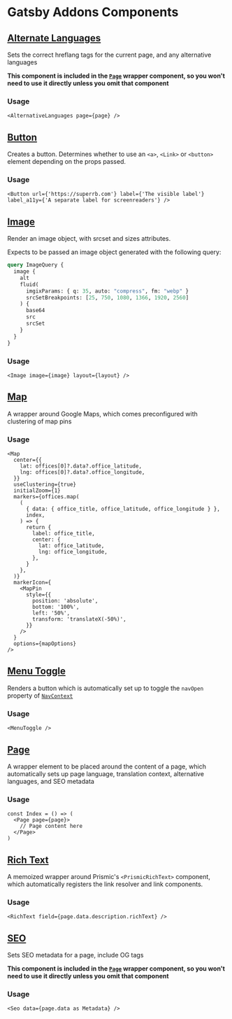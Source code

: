# Gatsby Addons Components

## [Alternate Languages](./alternate-languages.tsx)

Sets the correct hreflang tags for the current page, and any alternative languages

**This component is included in the [`Page`](#page) wrapper component, so you won't need to use it directly unless you omit that component**

### Usage

```tsx
<AlternativeLanguages page={page} />
```

## [Button](./button.tsx)

Creates a button. Determines whether to use an `<a>`, `<Link>` or `<button>` element depending on the props passed.

### Usage

```tsx
<Button url={'https://superrb.com'} label={'The visible label'} label_a11y={'A separate label for screenreaders'} />
```

## [Image](./image.tsx)

Render an image object, with srcset and sizes attributes.

Expects to be passed an image object generated with the following query:
```graphql
query ImageQuery {
  image {
    alt
    fluid(
      imgixParams: { q: 35, auto: "compress", fm: "webp" }
      srcSetBreakpoints: [25, 750, 1080, 1366, 1920, 2560]
    ) {
      base64
      src
      srcSet
    }
  }
}
```

### Usage

```tsx
<Image image={image} layout={layout} />
```

## [Map](./map/map.tsx)

A wrapper around Google Maps, which comes preconfigured with clustering of map pins

### Usage

```tsx
<Map
  center={{
    lat: offices[0]?.data?.office_latitude,
    lng: offices[0]?.data?.office_longitude,
  }}
  useClustering={true}
  initialZoom={1}
  markers={offices.map(
    (
      { data: { office_title, office_latitude, office_longitude } },
      index,
    ) => {
      return {
        label: office_title,
        center: {
          lat: office_latitude,
          lng: office_longitude,
        },
      }
    },
  )}
  markerIcon={
    <MapPin
      style={{
        position: 'absolute',
        bottom: '100%',
        left: '50%',
        transform: 'translateX(-50%)',
      }}
    />
  }
  options={mapOptions}
/>
```

## [Menu Toggle](./menu-toggle.tsx)

Renders a button which is automatically set up to toggle the `navOpen` property of [`NavContext`](../context/README.md#nav)

### Usage

```tsx
<MenuToggle />
```

## [Page](./page.tsx)

A wrapper element to be placed around the content of a page, which automatically sets up page language, translation context, alternative languages, and SEO metadata

### Usage

```tsx
const Index = () => (
  <Page page={page}>
    // Page content here
  </Page>
)
```

## [Rich Text](./rich-text.tsx)

A memoized wrapper around Prismic's `<PrismicRichText>` component, which automatically registers the link resolver and link components.

### Usage

```tsx
<RichText field={page.data.description.richText} />
```

## [SEO](./seo.tsx)

Sets SEO metadata for a page, include OG tags

**This component is included in the [`Page`](#page) wrapper component, so you won't need to use it directly unless you omit that component**

### Usage

```tsx
<Seo data={page.data as Metadata} />
```
